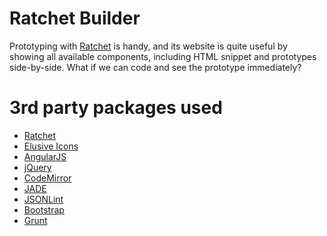 Ratchet Builder
===============

Prototyping with [Ratchet](http://maker.github.com/ratchet/) is handy, and its website is quite useful by showing all available components, including HTML snippet and prototypes side-by-side. What if we can code and see the prototype immediately?


3rd party packages used
=======================

* [Ratchet](http://maker.github.com/ratchet/)
* [Elusive Icons](http://aristeides.com/elusive-iconfont/)
* [AngularJS](http://angularjs.org/)
* [jQuery](http://jquery.com/)
* [CodeMirror](http://codemirror.net/)
* [JADE](http://jade-lang.com/)
* [JSONLint](http://jsonlint.com/)
* [Bootstrap](http://twitter.github.com/bootstrap/)
* [Grunt](http://gruntjs.com/)
